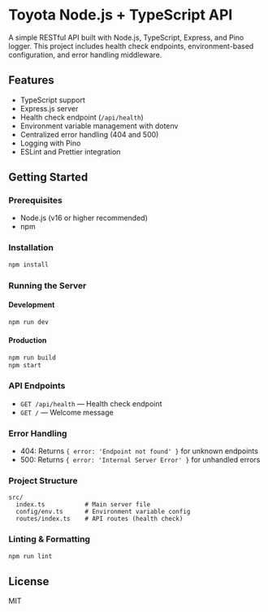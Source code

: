 # Toyota Node.js + TypeScript API

A simple RESTful API built with Node.js, TypeScript, Express, and Pino logger. This project includes health check endpoints, environment-based configuration, and error handling middleware.

## Features
- TypeScript support
- Express.js server
- Health check endpoint (`/api/health`)
- Environment variable management with dotenv
- Centralized error handling (404 and 500)
- Logging with Pino
- ESLint and Prettier integration

## Getting Started

### Prerequisites
- Node.js (v16 or higher recommended)
- npm

### Installation
```bash
npm install
```

### Running the Server
#### Development
```bash
npm run dev
```

#### Production
```bash
npm run build
npm start
```

### API Endpoints
- `GET /api/health` — Health check endpoint
- `GET /` — Welcome message

### Error Handling
- 404: Returns `{ error: 'Endpoint not found' }` for unknown endpoints
- 500: Returns `{ error: 'Internal Server Error' }` for unhandled errors

### Project Structure
```
src/
  index.ts           # Main server file
  config/env.ts      # Environment variable config
  routes/index.ts    # API routes (health check)
```

### Linting & Formatting
```bash
npm run lint
```

## License
MIT
